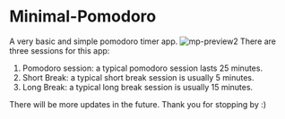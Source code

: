 # Minimal-Pomodoro
A very basic and simple pomodoro timer app.
![mp-preview2](https://user-images.githubusercontent.com/57853247/111404621-69da3000-8712-11eb-88b6-d12d586d6b97.png)
There are three sessions for this app:
1. Pomodoro session: a typical pomodoro session lasts 25 minutes.
2. Short Break: a typical short break session is usually 5 minutes.
3. Long Break: a typical long break session is usually 15 minutes.

There will be more updates in the future.
Thank you for stopping by :)
